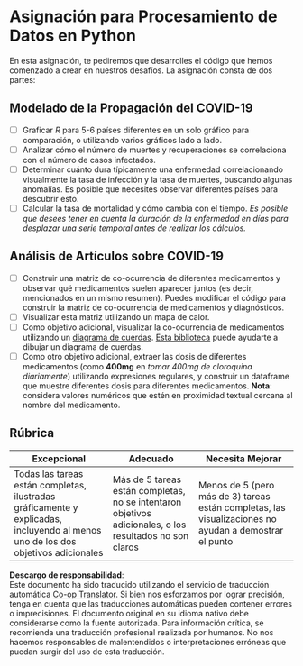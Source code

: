 <!--
CO_OP_TRANSLATOR_METADATA:
{
  "original_hash": "dc8f035ce92e4eaa078ab19caa68267a",
  "translation_date": "2025-08-24T21:08:59+00:00",
  "source_file": "2-Working-With-Data/07-python/assignment.md",
  "language_code": "es"
}
-->
# Asignación para Procesamiento de Datos en Python

En esta asignación, te pediremos que desarrolles el código que hemos comenzado a crear en nuestros desafíos. La asignación consta de dos partes:

## Modelado de la Propagación del COVID-19

 - [ ] Graficar *R* para 5-6 países diferentes en un solo gráfico para comparación, o utilizando varios gráficos lado a lado.
 - [ ] Analizar cómo el número de muertes y recuperaciones se correlaciona con el número de casos infectados.
 - [ ] Determinar cuánto dura típicamente una enfermedad correlacionando visualmente la tasa de infección y la tasa de muertes, buscando algunas anomalías. Es posible que necesites observar diferentes países para descubrir esto.
 - [ ] Calcular la tasa de mortalidad y cómo cambia con el tiempo. *Es posible que desees tener en cuenta la duración de la enfermedad en días para desplazar una serie temporal antes de realizar los cálculos.*

## Análisis de Artículos sobre COVID-19

- [ ] Construir una matriz de co-ocurrencia de diferentes medicamentos y observar qué medicamentos suelen aparecer juntos (es decir, mencionados en un mismo resumen). Puedes modificar el código para construir la matriz de co-ocurrencia de medicamentos y diagnósticos.
- [ ] Visualizar esta matriz utilizando un mapa de calor.
- [ ] Como objetivo adicional, visualizar la co-ocurrencia de medicamentos utilizando un [diagrama de cuerdas](https://en.wikipedia.org/wiki/Chord_diagram). [Esta biblioteca](https://pypi.org/project/chord/) puede ayudarte a dibujar un diagrama de cuerdas.
- [ ] Como otro objetivo adicional, extraer las dosis de diferentes medicamentos (como **400mg** en *tomar 400mg de cloroquina diariamente*) utilizando expresiones regulares, y construir un dataframe que muestre diferentes dosis para diferentes medicamentos. **Nota**: considera valores numéricos que estén en proximidad textual cercana al nombre del medicamento.

## Rúbrica

Excepcional | Adecuado | Necesita Mejorar
--- | --- | -- |
Todas las tareas están completas, ilustradas gráficamente y explicadas, incluyendo al menos uno de los dos objetivos adicionales | Más de 5 tareas están completas, no se intentaron objetivos adicionales, o los resultados no son claros | Menos de 5 (pero más de 3) tareas están completas, las visualizaciones no ayudan a demostrar el punto

**Descargo de responsabilidad**:  
Este documento ha sido traducido utilizando el servicio de traducción automática [Co-op Translator](https://github.com/Azure/co-op-translator). Si bien nos esforzamos por lograr precisión, tenga en cuenta que las traducciones automáticas pueden contener errores o imprecisiones. El documento original en su idioma nativo debe considerarse como la fuente autorizada. Para información crítica, se recomienda una traducción profesional realizada por humanos. No nos hacemos responsables de malentendidos o interpretaciones erróneas que puedan surgir del uso de esta traducción.
